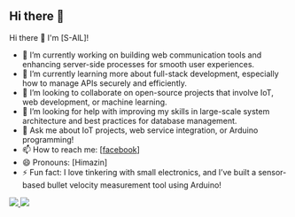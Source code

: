 ## Hi there 👋

<!--
**S-All11/S-All11** is a ✨ _special_ ✨ repository because its `README.md` (this file) appears on your GitHub profile.-->

Hi there 👋 I'm [S-AlL]!
- 🔭 I’m currently working on building web communication tools and enhancing server-side processes for smooth user experiences.
- 🌱 I’m currently learning more about full-stack development, especially how to manage APIs securely and efficiently.
- 👯 I’m looking to collaborate on open-source projects that involve IoT, web development, or machine learning.
- 🤔 I’m looking for help with improving my skills in large-scale system architecture and best practices for database management.
- 💬 Ask me about IoT projects, web service integration, or Arduino programming!
- 📫 How to reach me: [[facebook](https://www.facebook.com/profile.php?id=100094647395938&locale=ja_JP)]
- 😄 Pronouns: [Himazin]
- ⚡ Fun fact: I love tinkering with small electronics, and I’ve built a sensor-based bullet velocity measurement tool using Arduino!

<div align="left">
  <a href="https://github.com/s-all11">
    <img src="https://github-readme-stats.vercel.app/api/top-langs/?username=s-all11&layout=compact&theme=dracula&show_icons=true" />
  </a>
  <a href="https://github.com/s-all11">
    <img src="https://github-readme-stats.vercel.app/api?username=s-all11&hide=stars,issues&theme=dracula&show_icons=true&line_height=30" />
  </a>
</div>